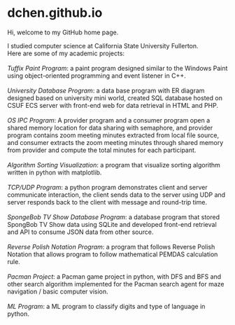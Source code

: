 # dchen.github.io
Hi, welcome to my GitHub home page. 
<div> I studied computer science at California State University Fullerton. <div>
<div> Here are some of my academic projects: <div>
<br>
<div> <i>Tuffix Paint Program</i>: a paint program designed similar to the Windows Paint using object-oriented programming and event listener in C++. <div>
<br>
<div> <i>University Database Program</i>: a data base program with ER diagram designed based on university mini world, created SQL database hosted on CSUF ECS server with front-end web for data retrieval in HTML and PHP. <div>
<br>
<div> <i>OS IPC Program</i>: A provider program and a consumer program open a shared memory location for data sharing with semaphore, and provider program contains zoom meeting minutes extracted from local file source, and consumer extracts the zoom meeting minutes through shared memory from provider and compute the total minutes for each participant. <div>
<br>
<div> <i>Algorithm Sorting Visualization</i>: a program that visualize sorting algorithm written in python with matplotlib. <div>
<br>
<div> <i>TCP/UDP Program</i>: a python program demonstrates client and server communicate interaction, the client sends data to the server using UDP and server responds back to the client with message and round-trip time. <div>
<br>
<div> <i>SpongeBob TV Show Database Program</i>: a database program that stored SpongBob TV Show data using SQLite and developed front-end retrieval and API to consume JSON data from other source. <div>
<br>
<div> <i>Reverse Polish Notation Program</i>: a program that follows Reverse Polish Notation that allows program to follow mathematical PEMDAS calculation rule. <div>
<br>
<div> <i>Pacman Project</i>: a Pacman game project in python, with DFS and BFS and other search algorithm implemented for the Pacman search agent for maze navigation / basic computer vision. <div>
<br>
<div> <i>ML Program</i>: a ML program to classify digits and type of language in python. <div>
<br>
